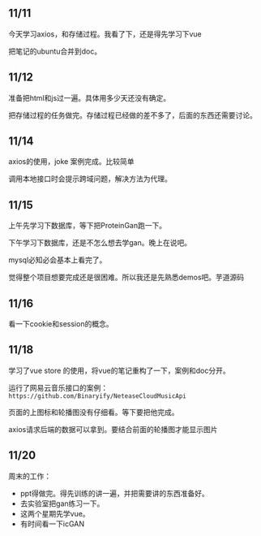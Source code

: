## 11/11

今天学习axios，和存储过程。我看了下，还是得先学习下vue

把笔记的ubuntu合并到doc。

## 11/12

准备把html和js过一遍。具体用多少天还没有确定。

把存储过程的任务做完。存储过程已经做的差不多了，后面的东西还需要讨论。

## 11/14

axios的使用，joke 案例完成。比较简单

调用本地接口时会提示跨域问题，解决方法为代理。

## 11/15

上午先学习下数据库，等下把ProteinGan跑一下。

下午学习下数据库，还是不怎么想去学gan。晚上在说吧。

mysql必知必会基本上看完了。

觉得整个项目想要完成还是很困难。所以我还是先熟悉demos吧。芋道源码

## 11/16

看一下cookie和session的概念。

## 11/18

学习了vue store 的使用，将vue的笔记重构了一下，案例和doc分开。

运行了网易云音乐接口的案例：`https://github.com/Binaryify/NeteaseCloudMusicApi`

页面的上图标和轮播图没有仔细看。等下要把他完成。

axios请求后端的数据可以拿到。要结合前面的轮播图才能显示图片



## 11/20

周末的工作：

- ppt得做完。得先训练的讲一遍，并把需要讲的东西准备好。
- 去实验室把gan练习一下。
- 这两个星期先学vue。
- 有时间看一下icGAN

